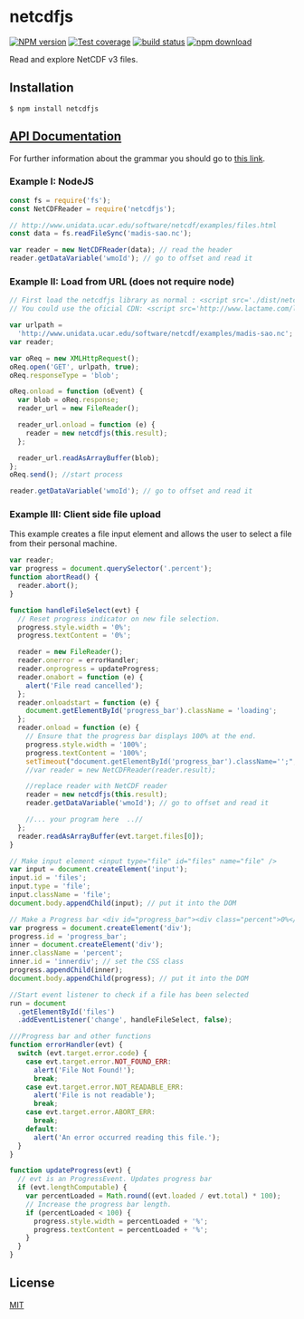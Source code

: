 # netcdfjs

[![NPM version][npm-image]][npm-url]
[![Test coverage][codecov-image]][codecov-url]
[![build status][ci-image]][ci-url]
[![npm download][download-image]][download-url]

Read and explore NetCDF v3 files.

## Installation

`$ npm install netcdfjs`

## [API Documentation](https://cheminfo.github.io/netcdfjs/)

For further information about the grammar you should go to [this link](https://www.unidata.ucar.edu/software/netcdf/docs/file_format_specifications.html).

### Example I: NodeJS

```js
const fs = require('fs');
const NetCDFReader = require('netcdfjs');

// http://www.unidata.ucar.edu/software/netcdf/examples/files.html
const data = fs.readFileSync('madis-sao.nc');

var reader = new NetCDFReader(data); // read the header
reader.getDataVariable('wmoId'); // go to offset and read it
```

### Example II: Load from URL (does not require node)

```js
// First load the netcdfjs library as normal : <script src='./dist/netcdfjs.js'></script>
// You could use the oficial CDN: <script src='http://www.lactame.com/lib/netcdfjs/0.3.0/netcdfjs.min.js'></script>

var urlpath =
  'http://www.unidata.ucar.edu/software/netcdf/examples/madis-sao.nc';
var reader;

var oReq = new XMLHttpRequest();
oReq.open('GET', urlpath, true);
oReq.responseType = 'blob';

oReq.onload = function (oEvent) {
  var blob = oReq.response;
  reader_url = new FileReader();

  reader_url.onload = function (e) {
    reader = new netcdfjs(this.result);
  };

  reader_url.readAsArrayBuffer(blob);
};
oReq.send(); //start process

reader.getDataVariable('wmoId'); // go to offset and read it
```

### Example III: Client side file upload

This example creates a file input element and allows the user to select a file from their personal machine.

```js
var reader;
var progress = document.querySelector('.percent');
function abortRead() {
  reader.abort();
}

function handleFileSelect(evt) {
  // Reset progress indicator on new file selection.
  progress.style.width = '0%';
  progress.textContent = '0%';

  reader = new FileReader();
  reader.onerror = errorHandler;
  reader.onprogress = updateProgress;
  reader.onabort = function (e) {
    alert('File read cancelled');
  };
  reader.onloadstart = function (e) {
    document.getElementById('progress_bar').className = 'loading';
  };
  reader.onload = function (e) {
    // Ensure that the progress bar displays 100% at the end.
    progress.style.width = '100%';
    progress.textContent = '100%';
    setTimeout("document.getElementById('progress_bar').className='';", 2000);
    //var reader = new NetCDFReader(reader.result);

    //replace reader with NetCDF reader
    reader = new netcdfjs(this.result);
    reader.getDataVariable('wmoId'); // go to offset and read it

    //... your program here  ..//
  };
  reader.readAsArrayBuffer(evt.target.files[0]);
}

// Make input element <input type="file" id="files" name="file" />
var input = document.createElement('input');
input.id = 'files';
input.type = 'file';
input.className = 'file';
document.body.appendChild(input); // put it into the DOM

// Make a Progress bar <div id="progress_bar"><div class="percent">0%</div></div>
var progress = document.createElement('div');
progress.id = 'progress_bar';
inner = document.createElement('div');
inner.className = 'percent';
inner.id = 'innerdiv'; // set the CSS class
progress.appendChild(inner);
document.body.appendChild(progress); // put it into the DOM

//Start event listener to check if a file has been selected
run = document
  .getElementById('files')
  .addEventListener('change', handleFileSelect, false);

///Progress bar and other functions
function errorHandler(evt) {
  switch (evt.target.error.code) {
    case evt.target.error.NOT_FOUND_ERR:
      alert('File Not Found!');
      break;
    case evt.target.error.NOT_READABLE_ERR:
      alert('File is not readable');
      break;
    case evt.target.error.ABORT_ERR:
      break;
    default:
      alert('An error occurred reading this file.');
  }
}

function updateProgress(evt) {
  // evt is an ProgressEvent. Updates progress bar
  if (evt.lengthComputable) {
    var percentLoaded = Math.round((evt.loaded / evt.total) * 100);
    // Increase the progress bar length.
    if (percentLoaded < 100) {
      progress.style.width = percentLoaded + '%';
      progress.textContent = percentLoaded + '%';
    }
  }
}
```

## License

[MIT](./LICENSE)

[npm-image]: https://img.shields.io/npm/v/netcdfjs.svg?style=flat-square
[npm-url]: https://www.npmjs.com/package/netcdfjs
[ci-image]: https://github.com/cheminfo/netcdfjs/workflows/Node.js%20CI/badge.svg?branch=master
[ci-url]: https://github.com/cheminfo/netcdfjs/actions?query=workflow%3A%22Node.js+CI%22
[codecov-image]: https://img.shields.io/codecov/c/github/cheminfo/netcdfjs.svg?style=flat-square
[codecov-url]: https://codecov.io/gh/cheminfo/netcdfjs
[download-image]: https://img.shields.io/npm/dm/netcdfjs.svg?style=flat-square
[download-url]: https://www.npmjs.com/package/netcdfjs
